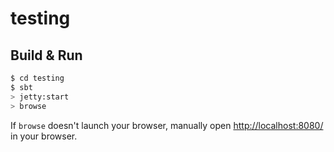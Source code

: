 # testing #

## Build & Run ##

```sh
$ cd testing
$ sbt
> jetty:start
> browse
```

If `browse` doesn't launch your browser, manually open [http://localhost:8080/](http://localhost:8080/) in your browser.
